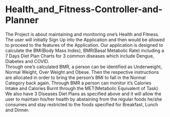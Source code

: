 # Health_and_Fitness-Controller-and-Planner
The Project is about maintaining and monitoring one’s Health and Fitness. The user will initially Sign Up into the Application and then would be allowed to proceed to the features of the Application. Our application is designed to calculate the BMI(Body Mass Index), BMR(Basal Metabolic Rate) including a 7 Days Diet Plan Charts for 3 common diseases which include Dengue, Diabetes and COVID.  
Through one’s calculated BMR, a person can be identified as Underweight, Normal Weight, Over Weight and Obese. Then the respective instructions are allocated in order to bring the person’s BMI to fall in the Normal Category back again.
Through BMR a person can monitor it’s Calories Intake and Calories Burnt through the MET(Metabolic Equivalent of Task).
We also have 3 Diseases Diet Plans as specified above and it will allow the user to maintain his/her health by abstaining from the regular foods he/she consumes and stay restricted to the foods specified for Breakfast, Lunch and Dinner.
